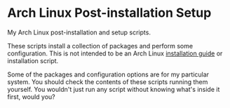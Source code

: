 # Arch Linux Post-installation Setup
My Arch Linux post-installation and setup scripts.

These scripts install a collection of packages and perform some configuration. This is not intended to be an Arch Linux [installation guide](https://wiki.archlinux.org/index.php/Installation_guide) or installation script.

Some of the packages and configuration options are for my particular system. You should check the contents of these scripts running them yourself. You wouldn't just run any script without knowing what's inside it first, would you?
